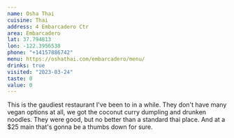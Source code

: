 ```yaml
---
name: Osha Thai
cuisine: Thai
address: 4 Embarcadero Ctr
area: Embarcadero
lat: 37.794813
lon: -122.3956538
phone: "+14157886742"
menu: https://oshathai.com/embarcadero/menu/
drinks: true
visited: "2023-03-24"
taste: 0
value: 0
---
```


This is the gaudiest restaurant I've been to in a while. They don't have many vegan options at all, we got the coconut curry dumpling and drunken noodles. They were good, but no better than a standard thai place. And at a $25 main that's gonna be a thumbs down for sure.
